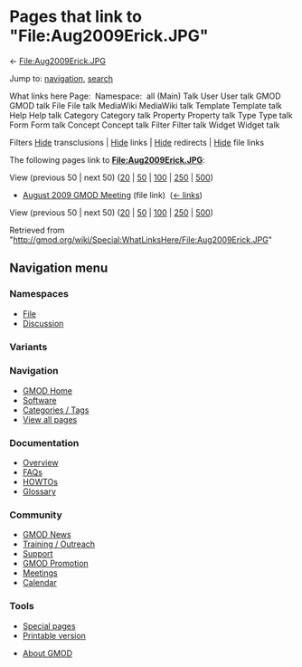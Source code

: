 <div id="mw-page-base" class="noprint">

</div>

<div id="mw-head-base" class="noprint">

</div>

<div id="content" class="mw-body" role="main">

<span id="top"></span>

<div id="mw-js-message" style="display:none;">

</div>



# <span dir="auto">Pages that link to "File:Aug2009Erick.JPG"</span>

<div id="bodyContent">

<div id="contentSub">

←
[File:Aug2009Erick.JPG](/wiki/File:Aug2009Erick.JPG "File:Aug2009Erick.JPG")

</div>

<div id="jump-to-nav" class="mw-jump">

Jump to: [navigation](#mw-navigation), [search](#p-search)

</div>

<div id="mw-content-text">

What links here Page:  Namespace:  all (Main) Talk User User talk GMOD
GMOD talk File File talk MediaWiki MediaWiki talk Template Template talk
Help Help talk Category Category talk Property Property talk Type Type
talk Form Form talk Concept Concept talk Filter Filter talk Widget
Widget talk

Filters
[Hide](/mediawiki/index.php?title=Special:WhatLinksHere/File:Aug2009Erick.JPG&hidetrans=1 "Special:WhatLinksHere/File:Aug2009Erick.JPG")
transclusions \|
[Hide](/mediawiki/index.php?title=Special:WhatLinksHere/File:Aug2009Erick.JPG&hidelinks=1 "Special:WhatLinksHere/File:Aug2009Erick.JPG")
links \|
[Hide](/mediawiki/index.php?title=Special:WhatLinksHere/File:Aug2009Erick.JPG&hideredirs=1 "Special:WhatLinksHere/File:Aug2009Erick.JPG")
redirects \|
[Hide](/mediawiki/index.php?title=Special:WhatLinksHere/File:Aug2009Erick.JPG&hideimages=1 "Special:WhatLinksHere/File:Aug2009Erick.JPG")
file links

The following pages link to
**[File:Aug2009Erick.JPG](/wiki/File:Aug2009Erick.JPG "File:Aug2009Erick.JPG")**:

View (previous 50 \| next 50)
([20](/mediawiki/index.php?title=Special:WhatLinksHere/File:Aug2009Erick.JPG&limit=20 "Special:WhatLinksHere/File:Aug2009Erick.JPG")
\|
[50](/mediawiki/index.php?title=Special:WhatLinksHere/File:Aug2009Erick.JPG&limit=50 "Special:WhatLinksHere/File:Aug2009Erick.JPG")
\|
[100](/mediawiki/index.php?title=Special:WhatLinksHere/File:Aug2009Erick.JPG&limit=100 "Special:WhatLinksHere/File:Aug2009Erick.JPG")
\|
[250](/mediawiki/index.php?title=Special:WhatLinksHere/File:Aug2009Erick.JPG&limit=250 "Special:WhatLinksHere/File:Aug2009Erick.JPG")
\|
[500](/mediawiki/index.php?title=Special:WhatLinksHere/File:Aug2009Erick.JPG&limit=500 "Special:WhatLinksHere/File:Aug2009Erick.JPG"))

- [August 2009 GMOD
  Meeting](/wiki/August_2009_GMOD_Meeting "August 2009 GMOD Meeting")
  (file link) ‎ <span class="mw-whatlinkshere-tools">([←
  links](/mediawiki/index.php?title=Special:WhatLinksHere&target=August+2009+GMOD+Meeting "Special:WhatLinksHere"))</span>

View (previous 50 \| next 50)
([20](/mediawiki/index.php?title=Special:WhatLinksHere/File:Aug2009Erick.JPG&limit=20 "Special:WhatLinksHere/File:Aug2009Erick.JPG")
\|
[50](/mediawiki/index.php?title=Special:WhatLinksHere/File:Aug2009Erick.JPG&limit=50 "Special:WhatLinksHere/File:Aug2009Erick.JPG")
\|
[100](/mediawiki/index.php?title=Special:WhatLinksHere/File:Aug2009Erick.JPG&limit=100 "Special:WhatLinksHere/File:Aug2009Erick.JPG")
\|
[250](/mediawiki/index.php?title=Special:WhatLinksHere/File:Aug2009Erick.JPG&limit=250 "Special:WhatLinksHere/File:Aug2009Erick.JPG")
\|
[500](/mediawiki/index.php?title=Special:WhatLinksHere/File:Aug2009Erick.JPG&limit=500 "Special:WhatLinksHere/File:Aug2009Erick.JPG"))

</div>

<div class="printfooter">

Retrieved from
"<http://gmod.org/wiki/Special:WhatLinksHere/File:Aug2009Erick.JPG>"

</div>

<div id="catlinks" class="catlinks catlinks-allhidden">

</div>

<div class="visualClear">

</div>

</div>

</div>

<div id="mw-navigation">

## Navigation menu

<div id="mw-head">



<div id="left-navigation">

<div id="p-namespaces" class="vectorTabs" role="navigation"
aria-labelledby="p-namespaces-label">

### Namespaces

- <span id="ca-nstab-image"><a href="/wiki/File:Aug2009Erick.JPG" accesskey="c"
  title="View the file page [c]">File</a></span>
- <span id="ca-talk"><a
  href="/mediawiki/index.php?title=File_talk:Aug2009Erick.JPG&amp;action=edit&amp;redlink=1"
  accesskey="t"
  title="Discussion about the content page [t]">Discussion</a></span>

</div>

<div id="p-variants" class="vectorMenu emptyPortlet" role="navigation"
aria-labelledby="p-variants-label">

### 

### Variants[](#)

<div class="menu">

</div>

</div>

</div>





</div>

</div>

</div>

<div id="mw-panel">

<div id="p-logo" role="banner">

<a href="/wiki/Main_Page"
style="background-image: url(http://gmod.org/images/GMOD-cogs.png);"
title="Visit the main page"></a>

</div>

<div id="p-Navigation" class="portal" role="navigation"
aria-labelledby="p-Navigation-label">

### Navigation

<div class="body">

- <span id="n-GMOD-Home">[GMOD Home](/wiki/Main_Page)</span>
- <span id="n-Software">[Software](/wiki/GMOD_Components)</span>
- <span id="n-Categories-.2F-Tags">[Categories /
  Tags](/wiki/Categories)</span>
- <span id="n-View-all-pages">[View all
  pages](/wiki/Special:AllPages)</span>

</div>

</div>

<div id="p-Documentation" class="portal" role="navigation"
aria-labelledby="p-Documentation-label">

### Documentation

<div class="body">

- <span id="n-Overview">[Overview](/wiki/Overview)</span>
- <span id="n-FAQs">[FAQs](/wiki/Category:FAQ)</span>
- <span id="n-HOWTOs">[HOWTOs](/wiki/Category:HOWTO)</span>
- <span id="n-Glossary">[Glossary](/wiki/Glossary)</span>

</div>

</div>

<div id="p-Community" class="portal" role="navigation"
aria-labelledby="p-Community-label">

### Community

<div class="body">

- <span id="n-GMOD-News">[GMOD News](/wiki/GMOD_News)</span>
- <span id="n-Training-.2F-Outreach">[Training /
  Outreach](/wiki/Training_and_Outreach)</span>
- <span id="n-Support">[Support](/wiki/Support)</span>
- <span id="n-GMOD-Promotion">[GMOD
  Promotion](/wiki/GMOD_Promotion)</span>
- <span id="n-Meetings">[Meetings](/wiki/Meetings)</span>
- <span id="n-Calendar">[Calendar](/wiki/Calendar)</span>

</div>

</div>

<div id="p-tb" class="portal" role="navigation"
aria-labelledby="p-tb-label">

### Tools

<div class="body">

- <span id="t-specialpages"><a href="/wiki/Special:SpecialPages" accesskey="q"
  title="A list of all special pages [q]">Special pages</a></span>
- <span id="t-print"><a
  href="/mediawiki/index.php?title=Special:WhatLinksHere/File:Aug2009Erick.JPG&amp;printable=yes"
  rel="alternate" accesskey="p"
  title="Printable version of this page [p]">Printable version</a></span>

</div>

</div>

</div>

</div>

<div id="footer" role="contentinfo">

- <span id="footer-places-about">[About
  GMOD](/wiki/GMOD:About "GMOD:About")</span>

<!-- -->






</div>
